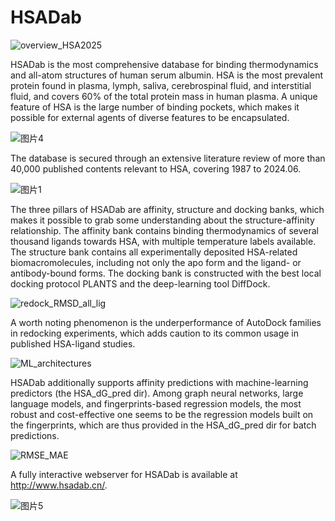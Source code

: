 # HSADab

![overview_HSA2025](https://github.com/user-attachments/assets/6d782646-f6ae-42e8-9cda-e10882bb92e7)

HSADab is the most comprehensive database for binding thermodynamics and all-atom structures of human serum albumin. HSA is the most prevalent protein found in plasma, lymph, saliva, cerebrospinal fluid, and interstitial fluid, and covers 60% of the total protein mass in human plasma. A unique feature of HSA is the large number of binding pockets, which makes it possible for external agents of diverse features to be encapsulated. 

![图片4](https://github.com/user-attachments/assets/49d24ad2-987a-4110-8491-5ffd52f59b2f)

The database is secured through an extensive literature review of more than 40,000 published contents relevant to HSA, covering 1987 to 2024.06. 

![图片1](https://github.com/user-attachments/assets/d255d396-5d80-472d-881a-85985fd30ecd)

The three pillars of HSADab are affinity, structure and docking banks, which makes it possible to grab some understanding about the structure-affinity relationship. The affinity bank contains binding thermodynamics of several thousand ligands towards HSA, with multiple temperature labels available. The structure bank contains all experimentally deposited HSA-related biomacromolecules, including not only the apo form and the ligand- or antibody-bound forms. The docking bank is constructed with the best local docking protocol PLANTS and the deep-learning tool DiffDock. 

![redock_RMSD_all_lig](https://github.com/user-attachments/assets/e728d865-3b81-423e-ba51-fb03de300515)

A worth noting phenomenon is the underperformance of AutoDock families in redocking experiments, which adds caution to its common usage in published HSA-ligand studies. 

![ML_architectures](https://github.com/user-attachments/assets/7d8ef4aa-e02c-46bd-be30-154b25fa0cb9)

HSADab additionally supports affinity predictions with machine-learning predictors (the HSA_dG_pred dir). Among graph neural networks, large language models, and fingerprints-based regression models, the most robust and cost-effective one seems to be the regression models built on the fingerprints, which are thus provided in the HSA_dG_pred dir for batch predictions. 

![RMSE_MAE](https://github.com/user-attachments/assets/2effc1a7-19cd-4621-b95b-e769a0287996)

A fully interactive webserver for HSADab is available at http://www.hsadab.cn/. 

![图片5](https://github.com/user-attachments/assets/4faa9ce5-f541-4c27-9e68-7527e07cc7a2)
